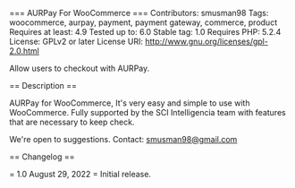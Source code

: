 === AURPay For WooCommerce ===
Contributors: smusman98
Tags: woocommerce, aurpay, payment, payment gateway, commerce, product
Requires at least: 4.9
Tested up to: 6.0
Stable tag: 1.0
Requires PHP: 5.2.4
License: GPLv2 or later
License URI: http://www.gnu.org/licenses/gpl-2.0.html

Allow users to checkout with AURPay.

== Description ==

AURPay for WooCommerce, It's very easy and simple to use with WooCommerce.
Fully supported by the SCI Intelligencia team with features that are necessary to keep check.


We're open to suggestions. 
Contact: smusman98@gmail.com

== Changelog ==

= 1.0 August 29, 2022 =
Initial release.
